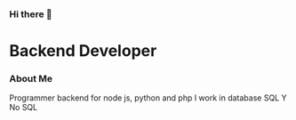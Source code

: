 ### Hi there 👋

<h1>Backend Developer</h1>
<a href="https://th.bing.com/th/id/OIP.o-Y5UMSCez1kisXsCDOWtQHaE8?rs=1&pid=ImgDetMain"> </a>

<h3>About Me</h3>
<p>
  Programmer backend for node js, python and php
  I work in database SQL Y No SQL
</p>


<!--
**yjamesdev/yjamesdev** is a ✨ _special_ ✨ repository because its `README.md` (this file) appears on your GitHub profile.

Here are some ideas to get you started:

- 🔭 I’m currently working on ...
- 🌱 I’m currently learning ...
- 👯 I’m looking to collaborate on ...
- 🤔 I’m looking for help with ...
- 💬 Ask me about ...
- 📫 How to reach me: ...
- 😄 Pronouns: ...
- ⚡ Fun fact: ...
-->
